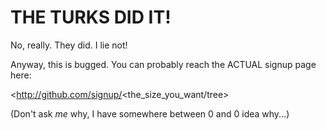 THE TURKS DID IT!
=================

No, really. They did. I lie not!

Anyway, this is bugged. You can probably reach the ACTUAL signup page here:

<http://github.com/signup/<the_size_you_want/tree>

(Don't ask *me* why, I have somewhere between 0 and 0 idea why...)